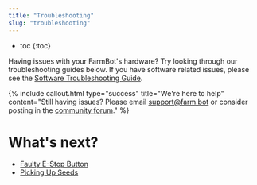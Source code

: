 ```yaml
---
title: "Troubleshooting"
slug: "troubleshooting"
---
```


* toc
{:toc}

Having issues with your FarmBot's hardware? Try looking through our troubleshooting guides below. If you have software related issues, please see the [Software Troubleshooting Guide](https://software.farm.bot/docs/troubleshooting).

{%
include callout.html
type="success"
title="We're here to help"
content="Still having issues? Please email support@farm.bot or consider posting in the [community forum](https://forum.farmbot.org)."
%}

# What's next?

 * [Faulty E-Stop Button](troubleshooting/faulty-e-stop-button.md)
 * [Picking Up Seeds](troubleshooting/picking-up-seeds.md)
